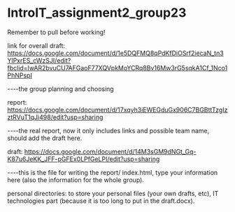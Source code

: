 # IntroIT_assignment2_group23

Remember to pull before working!

link for overall draft: https://docs.google.com/document/d/1e5DQFMQ8qPdKfDiOSrf2iecaN_tn3YlPxrES_cWzSJI/edit?fbclid=IwAR2bvuCU7AFGaoF77XQVpkMoYCRq8Bv16Mw3rG5sqkA1Cf_1Nco1PhNPspI

----the group planning and choosing

report: https://docs.google.com/document/d/17xqyh3iEWEGduGx906C7BGBttTzgIzztRVuT1qJi498/edit?usp=sharing

----the real report, now it only includes links and possible team name, should add the draft here.


draft: https://docs.google.com/document/d/14M3sGM9dNGt_Gq-K87u6JeKK_JFF-pGFEx0LPfGeLPI/edit?usp=sharing

----this is the file for writing the report/ index.html, type your information here (also the information for the whole group).


personal directories: to store your personal files (your own drafts, etc), IT technologies part (because it is too long to put in the draft.docx).

